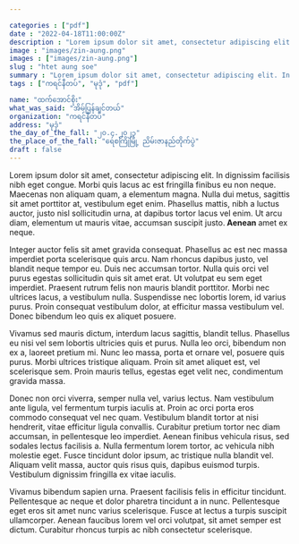 ```yaml
---

categories : ["pdf"]
date : "2022-04-18T11:00:00Z"
description : "Lorem ipsum dolor sit amet, consectetur adipiscing elit. In dignissim facilisis nibh eget congue. Morbi quis lacus ac est fringilla finibus eu non neque."
image : "images/zin-aung.png"
images : ["images/zin-aung.png"]
slug : "htet aung soe"
summary : "Lorem ipsum dolor sit amet, consectetur adipiscing elit. In dignissim facilisis nibh eget congue. Morbi quis lacus ac est fringilla finibus eu non neque. "
tags : ["ကရင်နီတပ်", "မုဒုံ", "pdf"]

name: "ထက်အောင်စိုး"
what_was_said: "အိမ်ပြန်ချင်တယ်"
organization: "ကရင်နီတပ်"
address: "မုဒုံ"
the_day_of_the_fall: "၂၀.၄.၂၀၂၃"
the_place_of_the_fall: "ရေစကြိုမြို့ ညိမ်းဇာနည်တိုက်ပွဲ"
draft : false
---
```



Lorem ipsum dolor sit amet, consectetur adipiscing elit. In dignissim facilisis nibh eget congue. Morbi quis lacus ac est fringilla finibus eu non neque. Maecenas non aliquam quam, a elementum magna. Nulla dui metus, sagittis sit amet porttitor at, vestibulum eget enim. Phasellus mattis, nibh a luctus auctor, justo nisl sollicitudin urna, at dapibus tortor lacus vel enim. Ut arcu diam, elementum ut mauris vitae, accumsan suscipit justo.<strong> Aenean </strong> amet ex neque.

Integer auctor felis sit amet gravida consequat. Phasellus ac est nec massa imperdiet porta scelerisque quis arcu. Nam rhoncus dapibus justo, vel blandit neque tempor eu. Duis nec accumsan tortor. Nulla quis orci vel purus egestas sollicitudin quis sit amet erat. Ut volutpat eu sem eget imperdiet. Praesent rutrum felis non mauris blandit porttitor. Morbi nec ultrices lacus, a vestibulum nulla. Suspendisse nec lobortis lorem, id varius purus. Proin consequat vestibulum dolor, at efficitur massa vestibulum vel. Donec bibendum leo quis ex aliquet posuere.

Vivamus sed mauris dictum, interdum lacus sagittis, blandit tellus. Phasellus eu nisi vel sem lobortis ultricies quis et purus. Nulla leo orci, bibendum non ex a, laoreet pretium mi. Nunc leo massa, porta et ornare vel, posuere quis purus. Morbi ultrices tristique aliquam. Proin sit amet aliquet est, vel scelerisque sem. Proin mauris tellus, egestas eget velit nec, condimentum gravida massa.

Donec non orci viverra, semper nulla vel, varius lectus. Nam vestibulum ante ligula, vel fermentum turpis iaculis at. Proin ac orci porta eros commodo consequat vel nec quam. Vestibulum blandit tortor at nisi hendrerit, vitae efficitur ligula convallis. Curabitur pretium tortor nec diam accumsan, in pellentesque leo imperdiet. Aenean finibus vehicula risus, sed sodales lectus facilisis a. Nulla fermentum lorem tortor, ac vehicula nibh molestie eget. Fusce tincidunt dolor ipsum, ac tristique nulla blandit vel. Aliquam velit massa, auctor quis risus quis, dapibus euismod turpis. Vestibulum dignissim fringilla ex vitae iaculis.

Vivamus bibendum sapien urna. Praesent facilisis felis in efficitur tincidunt. Pellentesque ac neque et dolor pharetra tincidunt a in nunc. Pellentesque eget eros sit amet nunc varius scelerisque. Fusce at lectus a turpis suscipit ullamcorper. Aenean faucibus lorem vel orci volutpat, sit amet semper est dictum. Curabitur rhoncus turpis ac nibh consectetur scelerisque.


